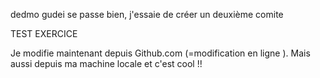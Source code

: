 dedmo gudei se passe bien, j'essaie de créer un deuxième comite


 TEST
 EXERCICE

Je modifie maintenant depuis Github.com (=modification en ligne ). Mais aussi depuis ma machine locale et c'est cool !!
